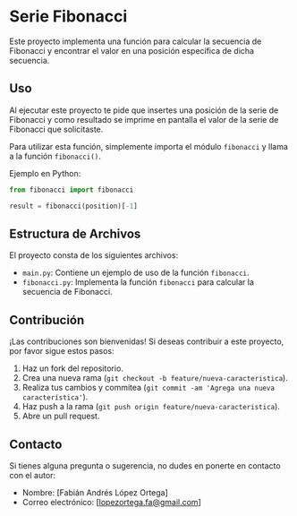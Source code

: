 # Serie Fibonacci

Este proyecto implementa una función para calcular la secuencia de Fibonacci y encontrar el valor en una posición específica de dicha secuencia.

## Uso

Al ejecutar este proyecto te pide que insertes una posición de la serie de Fibonacci y como resultado se imprime en pantalla el valor de la serie de Fibonacci que solicitaste.

Para utilizar esta función, simplemente importa el módulo `fibonacci` y llama a la función `fibonacci()`.

Ejemplo en Python:

```python
from fibonacci import fibonacci

```

```python
result = fibonacci(position)[-1]

```

## Estructura de Archivos

El proyecto consta de los siguientes archivos:

- `main.py`: Contiene un ejemplo de uso de la función `fibonacci`.
- `fibonacci.py`: Implementa la función `fibonacci` para calcular la secuencia de Fibonacci.

## Contribución

¡Las contribuciones son bienvenidas! Si deseas contribuir a este proyecto, por favor sigue estos pasos:

1. Haz un fork del repositorio.
2. Crea una nueva rama (`git checkout -b feature/nueva-caracteristica`).
3. Realiza tus cambios y commitea (`git commit -am 'Agrega una nueva característica'`).
4. Haz push a la rama (`git push origin feature/nueva-caracteristica`).
5. Abre un pull request.

## Contacto

Si tienes alguna pregunta o sugerencia, no dudes en ponerte en contacto con el autor:
- Nombre: [Fabián Andrés López Ortega]
- Correo electrónico: [lopezortega.fa@gmail.com]
